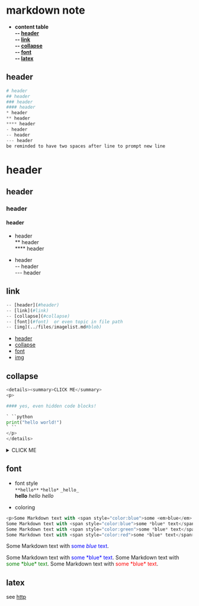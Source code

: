 # markdown note

* **content table  
-- [header](#header)  
-- [link](#link)  
-- [collapse](#collapse)  
-- [font](#font)  
-- [latex](#latex)**  

## header  
```python
# header  
## header  
### header  
#### header  
* header  
** header  
**** header  
- header  
-- header  
--- header  
be reminded to have two spaces after line to prompt new line
```

# header  
## header  
### header  
#### header  
* header  
** header  
**** header  
- header  
-- header  
--- header 

## link  
```python
-- [header](#header)  
-- [link](#link)  
-- [collapse](#collapse)  
-- [font](#font)  or even topic in file path  
-- [img](../files/imagelist.md#blob)
```
- [header](#header)    
- [collapse](#collapse)  
- [font](#font)    
- [img](../files/imagelist.md#blob)  

## collapse
```python
<details><summary>CLICK ME</summary>
<p>

#### yes, even hidden code blocks!

` ``python
print("hello world!")
` ``
</p>
</details>
```
<details><summary>CLICK ME</summary>
`yes, even hidden code blocks!`  
```python
print("hello world!")
```
</details>

## font

* font style  
`**hello**`  `*hello*` `_hello_`  
**hello**  *hello* _hello_  

* coloring
```python
<p>Some Markdown text with <span style="color:blue">some <em>blue</em> text</span>.</p>
Some Markdown text with <span style="color:blue">some *blue* text</span>.
Some Markdown text with <span style="color:green">some *blue* text</span>.
Some Markdown text with <span style="color:red">some *blue* text</span>.
```
<p>Some Markdown text with <span style="color:blue">some <em>blue</em> text</span>.</p>
Some Markdown text with <span style="color:blue">some *blue* text</span>.  
Some Markdown text with <span style="color:green">some *blue* text</span>.  
Some Markdown text with <span style="color:red">some *blue* text</span>.  

## latex

see [http](http://csrgxtu.github.io/2015/03/20/Writing-Mathematic-Fomulars-in-Markdown/)
